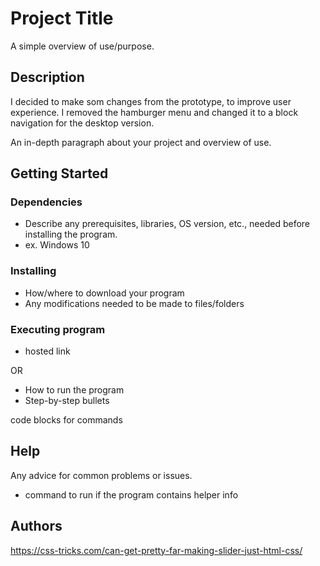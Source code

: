# Project Title

A simple overview of use/purpose.

## Description

I decided to make som changes from the prototype, to improve user experience. I removed the hamburger menu and changed it to a block navigation for the desktop version.

An in-depth paragraph about your project and overview of use.

## Getting Started

### Dependencies

- Describe any prerequisites, libraries, OS version, etc., needed before installing the program.
- ex. Windows 10

### Installing

- How/where to download your program
- Any modifications needed to be made to files/folders

### Executing program

- hosted link

OR

- How to run the program
- Step-by-step bullets

code blocks for commands

## Help

Any advice for common problems or issues.

- command to run if the program contains helper info

## Authors

https://css-tricks.com/can-get-pretty-far-making-slider-just-html-css/
